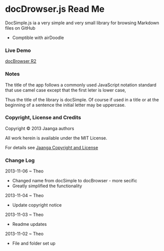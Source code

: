 docDrowser.js Read Me
=====================
DocSimple.js ia a very simple and very small library for browsing Markdown files on GitHub

* Comptible with airDoodle 

### Live Demo

[docBrowser R2](http://jaanga.github.io/libs/db/doc-browser-prototype.html)

### Notes

The title of the app follows a commonly used JavaScript notation standard that use camel case except that the first leter is lower case,

Thus the title of the library is docSimple. Of course if used in a title or at the beginning of a sentence the initial letter may be uppercase. 

### Copyright, License and Credits
Copyright &copy; 2013 Jaanga authors

All work herein is available under the MIT License.  

For details see [Jaanga Copyright and License](http://jaanga.github.io/libs/jaanga-copyright-and-mit-license.md)


### Change Log

2013-11-06 ~ Theo

* Changed name from docSimple to docBrowser - more secific
* Greatly simplified the functionality


2013-11-04 ~ Theo

* Update copyright notice

2013-11-03 ~ Theo

* Readme updates

2013-11-02 ~ Theo

* File and folder set up 
